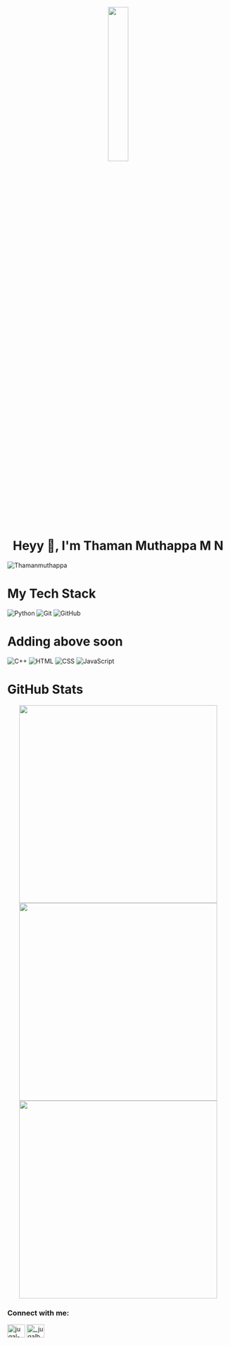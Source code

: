 
<div align="center">
	<br>
	<img src="https://media.giphy.com/media/SWX0oj1Fzc58Cp4uzp/giphy.gif" width= "30%" height="30%">
</div>

<h1 align="center">Heyy 👋, I'm Thaman Muthappa M N</h1>

<p align="left"> <img src="https://komarev.com/ghpvc/?username=Thamanmuthappa&label=Profile%20views&color=0e75b6&style=flat" alt="Thamanmuthappa" /> </p>
<!-- 
<p align="left"> <a href="https://github.com/ryo-ma/github-profile-trophy"><img src="https://github-profile-trophy.vercel.app/?username=Thamanmuthappa" alt="Thamanmuthappa" /></a> </p>
-->

# My Tech Stack
 <img src="https://img.shields.io/badge/-Python-yellow" alt="Python"> <img src="https://img.shields.io/badge/-Git-blue" alt="Git"> <img src="https://img.shields.io/badge/-GitHub-green" alt="GitHub">

# Adding above soon 

<img src="https://img.shields.io/badge/-C++-purple" alt="C++"> <img src="https://img.shields.io/badge/-HTML-red" alt="HTML"> <img src="https://img.shields.io/badge/-CSS-purple" alt="CSS"> <img src="https://img.shields.io/badge/-JavaScript-yellow" alt="JavaScript">
<!--
<img src="https://img.shields.io/badge/-MaterializeCSS-pink" alt="MaterializeCSS"> <img src="https://img.shields.io/badge/-React-blue" alt="React"> <img src="https://img.shields.io/badge/-Node-green" alt="Node"> <img src="https://img.shields.io/badge/-ExpressJS-purple" alt="ExpressJS"> <img src="https://img.shields.io/badge/-MongoDB-green" alt="MongoDB"> <img src="https://img.shields.io/badge/-Heroku-purple" alt="Heroku"> <img src="https://img.shields.io/badge/-Bootstrap-red" alt="Bootstrap"> <img src="https://img.shields.io/badge/-JQuery-yellow" alt="JQuery"> 
-->

# GitHub Stats
<p align="center">
    <img src="https://github-readme-stats.vercel.app/api?username=Thamanmuthappa&&show_icons=true&theme=blue-green&hide_border=true" max-width="100%" width="450px">
    <img src="https://github-readme-streak-stats.herokuapp.com/?user=Thamanmuthappa&theme=blue-green&hide_border=true" max-width="100%" width="450px">
    <img src="https://github-readme-stats.vercel.app/api/top-langs/?username=Thamanmuthappa&layout=compact&theme=blue-green&hide_border=true" max-width="100%" width="450px">
</p>

<h3 align="left">Connect with me:</h3>
<p align="left">
<a href="https://linkedin.com/in/thaman-muthappa-m-n-540982204/" target="blank"><img align="center" src="https://cdn.jsdelivr.net/npm/simple-icons@3.0.1/icons/linkedin.svg" alt="jugal-bhatt14" height="30" width="40" /></a>
<a href="https://instagram.com/t_man.__" target="blank"><img align="center" src="https://cdn.jsdelivr.net/npm/simple-icons@3.0.1/icons/instagram.svg" alt="_jugalbhatt" height="30" width="40" /></a>
</p>




<!--
**Thamanmuthappa/Thamanmuthappa** is a ✨ _special_ ✨ repository because its `README.md` (this file) appears on your GitHub profile.

- 🔭 I’m currently working on ...
- 🌱 I’m currently learning ...
- 👯 I’m looking to collaborate on ...
- 🤔 I’m looking for help with ...
- 💬 Ask me about ...
- 📫 How to reach me: ...
- 😄 Pronouns: ...
- ⚡ Fun fact: ...
-->


